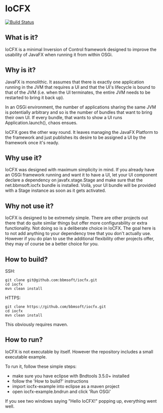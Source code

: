 # IoCFX

[![Build Status](https://travis-ci.org/bbmsoft/iocfx.svg?branch=develop)](https://travis-ci.org/bbmsoft/iocfx)

## What is it?

IoCFX is a minimal Inversion of Control framework designed to improve the usability of JavaFX when running it from within OSGi.

## Why is it?

JavaFX is monolithic. It assumes that there is exactly one application running in the JVM that requires a UI and that the UI's lifecycle is bound to that of the JVM (i.e. when the UI terminates, the entire JVM needs to be restarted to bring it back up).

In an OSGi environment, the number of applications sharing the same JVM is potentially arbitrary and so is the number of bundles that want to bring their own UI. If every bundle, that wants to show a UI runs Application.launch(), chaos ensues.

IoCFX goes the other way round. It leaves managing the JavaFX Platform to the framework and just publishes its desire to be assigned a UI by the framework once it's ready.

## Why use it?

IoCFX was designed with maximum simplicity in mind. If you already have an OSGi framework running and want it to have a UI, let your UI component declare a dependency on javafx.stage.Stage and make sure that the net.bbmsoft.iocfx bundle is installed. Voilà, your UI bundle will be provided with a Stage instance as soon as it gets activated.

## Why not use it?

IoCFX is designed to be extremely simple. There are other projects out there that do quite similar things but offer more configurability or extra functionality. Not doing so is a deliberate choice in IoCFX. The goal here is to not add anything to your dependency tree that you don't actually use.
However if you do plan to use the additional flexibility other projects offer, they may of course be a better choice for you.

## How to build?

SSH:
```
git clone git@github.com:bbmsoft/iocfx.git
cd iocfx
mvn clean install
```

HTTPS:
```
git clone https://github.com/bbmsoft/iocfx.git
cd iocfx
mvn clean install
```

This obviously requires maven.

## How to run?

IoCFX is not executable by itself. However the repository includes a small executable example.

To run it, follow these simple steps:

 - make sure you have eclipse with Bndtools 3.5.0+ installed
 - follow the 'How to build?' instructions
 - import iocfx-example into eclipse as a maven project
 - open iocfx-example.bndrun and click 'Run OSGi'

If you see two windows saying "Hello IoCFX!" popping up, everything went well.
